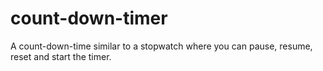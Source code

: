# count-down-timer
A count-down-time similar to a stopwatch where you can pause, resume, reset and start the timer. 
